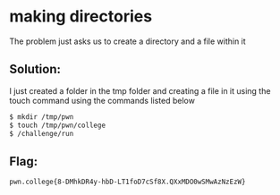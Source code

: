
# making directories

The problem just asks us to create a directory and a file within it 

## Solution:

I just created a folder in the tmp folder and creating a file in it using the touch command using the commands listed below


```sh
$ mkdir /tmp/pwn
$ touch /tmp/pwn/college
$ /challenge/run
```

## Flag: 

```
pwn.college{8-DMhkDR4y-hbD-LT1foD7cSf8X.QXxMDO0wSMwAzNzEzW}
```


